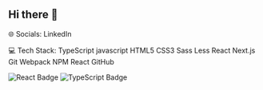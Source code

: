 ## Hi there 👋


🌐 Socials:
LinkedIn

💻 Tech Stack:
TypeScript javascript HTML5 CSS3 Sass Less React Next.js Git Webpack NPM React GitHub

![React Badge](https://img.shields.io/badge/React-61DAFB?style=flat&logo=react&logoColor=white)
![TypeScript Badge](https://img.shields.io/badge/TypeScript-3178C6?style=flat&logo=typescript&logoColor=white)


<!--
**shokoghasemi/shokoghasemi** is a ✨ _special_ ✨ repository because its `README.md` (this file) appears on your GitHub profile.

Here are some ideas to get you started:

- 🔭 I’m currently working on ...
- 🌱 I’m currently learning ...
- 👯 I’m looking to collaborate on ...
- 🤔 I’m looking for help with ...
- 💬 Ask me about ...
- 📫 How to reach me: ...
- 😄 Pronouns: ...
- ⚡ Fun fact: ...
-->
